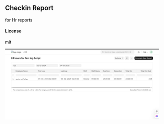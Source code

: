 ## Checkin Report

for Hr reports

#### License

mit

![Alt text](checkin_report/images/rotated_shift.png)

